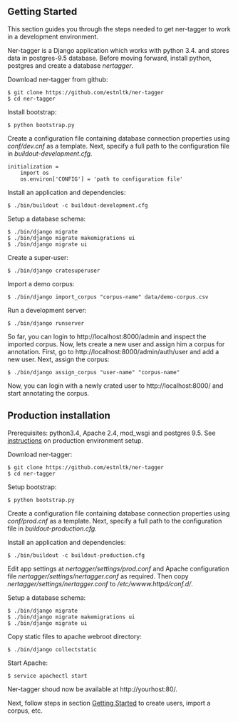 ## Getting Started
This section guides you through the steps needed to get ner-tagger to work in a development environment.

Ner-tagger is a Django application which works with python 3.4. and stores data in postgres-9.5 database.
Before moving forward, install python, postgres and create a database *nertagger*.

Download ner-tagger from github:

    $ git clone https://github.com/estnltk/ner-tagger
    $ cd ner-tagger

Install bootstrap:

    $ python bootstrap.py

Create a configuration file containing database connection properties using *conf/dev.cnf* as a template.
Next, specify a full path to the configuration file in *buildout-development.cfg*.

    initialization =
        import os
        os.environ['CONFIG'] = 'path to configuration file'


Install an application and dependencies:

    $ ./bin/buildout -c buildout-development.cfg

Setup a database schema:

    $ ./bin/django migrate
    $ ./bin/django migrate makemigrations ui
    $ ./bin/django migrate ui

Create a super-user:

    $ ./bin/django cratesuperuser

Import a demo corpus:

    $ ./bin/django import_corpus "corpus-name" data/demo-corpus.csv

Run a development server:

    $ ./bin/django runserver

So far, you can login to http://localhost:8000/admin and inspect the imported corpus.
Now, lets create a new user and assign him a corpus for annotation.
First, go to http://localhost:8000/admin/auth/user and add a new user.
Next, assign the corpus:

    $ ./bin/django assign_corpus "user-name" "corpus-name"

Now, you can login with a newly crated user to http://localhost:8000/ and start annotating the corpus.


## Production installation

Prerequisites: python3.4, Apache 2.4, mod_wsgi and postgres 9.5.
See [instructions](production.md) on production environment setup.

Download ner-tagger:

    $ git clone https://github.com/estnltk/ner-tagger
    $ cd ner-tagger

Setup bootstrap:

    $ python bootstrap.py

Create a configuration file containing database connection properties using *conf/prod.cnf* as a template.
Next, specify a full path to the configuration file in *buildout-production.cfg*.

Install an application and dependencies:

    $ ./bin/buildout -c buildout-production.cfg

Edit app settings at *nertagger/settings/prod.conf* and Apache configuration file *nertagger/settings/nertagger.conf* as required.
Then copy *nertagger/settings/nertagger.conf* to */etc/wwww.httpd/conf.d/*.

Setup a database schema:

    $ ./bin/django migrate
    $ ./bin/django migrate makemigrations ui
    $ ./bin/django migrate ui

Copy static files to apache webroot directory:

    $ ./bin/django collectstatic

Start Apache:

    $ service apachectl start

Ner-tagger shoud now be available at http://yourhost:80/.

Next, follow steps in section [Getting Started](#getting-started) to create users, import a corpus, etc.
